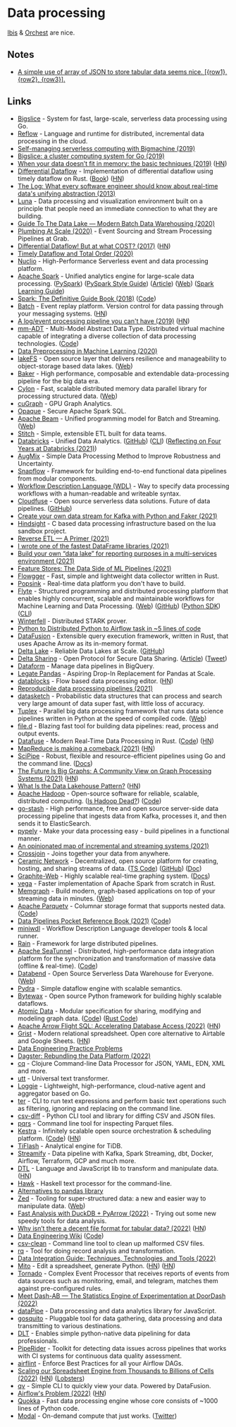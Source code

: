 # Data processing

[Ibis](https://github.com/ibis-project/ibis) & [Orchest](https://github.com/orchest/orchest) are nice.

## Notes

- [A simple use of array of JSON to store tabular data seems nice. [{row1}, {row2}, {row3}].](https://news.ycombinator.com/item?id=31220841)

## Links

- [Bigslice](https://bigslice.io/) - System for fast, large-scale, serverless data processing using Go.
- [Reflow](https://github.com/grailbio/reflow) - Language and runtime for distributed, incremental data processing in the cloud.
- [Self-managing serverless computing with Bigmachine (2019)](https://medium.com/grail-eng/self-managing-serverless-computing-with-bigmachine-e75bd412ef5a)
- [Bigslice: a cluster computing system for Go (2019)](https://medium.com/grail-eng/bigslice-a-cluster-computing-system-for-go-7e03acd2419b)
- [When your data doesn’t fit in memory: the basic techniques (2019)](https://pythonspeed.com/articles/data-doesnt-fit-in-memory/) ([HN](https://news.ycombinator.com/item?id=21508542))
- [Differential Dataflow](https://github.com/TimelyDataflow/differential-dataflow) - Implementation of differential dataflow using timely dataflow on Rust. ([Book](https://timelydataflow.github.io/differential-dataflow/introduction.html)) ([HN](https://news.ycombinator.com/item?id=24837031))
- [The Log: What every software engineer should know about real-time data's unifying abstraction (2013)](https://engineering.linkedin.com/distributed-systems/log-what-every-software-engineer-should-know-about-real-time-datas-unifying)
- [Luna](https://luna-lang.org/index.html#Overview) - Data processing and visualization environment built on a principle that people need an immediate connection to what they are building.
- [Guide To The Data Lake — Modern Batch Data Warehousing (2020)](https://towardsdatascience.com/a-guide-to-modern-batch-data-warehousing-extraction-f63bfa6ef878)
- [Plumbing At Scale (2020)](https://engineering.grab.com/plumbing-at-scale) - Event Sourcing and Stream Processing Pipelines at Grab.
- [Differential Dataflow! But at what COST? (2017)](https://github.com/frankmcsherry/blog/blob/master/posts/2017-10-23.md) ([HN](https://news.ycombinator.com/item?id=22094512))
- [Timely Dataflow and Total Order (2020)](http://justinjaffray.com/timely-dataflow-and-total-order/)
- [Nuclio](https://github.com/nuclio/nuclio) - High-Performance Serverless event and data processing platform.
- [Apache Spark](https://github.com/apache/spark) - Unified analytics engine for large-scale data processing. ([PySpark](https://github.com/apache/spark/tree/master/python/pyspark)) ([PySpark Style Guide](https://github.com/palantir/pyspark-style-guide)) ([Article](https://medium.com/palantir/a-pyspark-style-guide-for-real-world-data-scientists-1727fda397e9)) ([Web](https://spark.apache.org/)) ([Spark Learning Guide](https://github.com/ankurchavda/SparkLearning))
- [Spark: The Definitive Guide Book (2018)](https://www.oreilly.com/library/view/spark-the-definitive/9781491912201/) ([Code](https://github.com/databricks/Spark-The-Definitive-Guide))
- [Batch](https://batch.sh/) - Event replay platform. Version control for data passing through your messaging systems. ([HN](https://news.ycombinator.com/item?id=24188214))
- [A log/event processing pipeline you can't have (2019)](https://apenwarr.ca/log/20190216) ([HN](https://news.ycombinator.com/item?id=24275683))
- [mm-ADT](http://www.mm-adt.org/) - Multi-Model Abstract Data Type. Distributed virtual machine capable of integrating a diverse collection of data processing technologies. ([Code](https://github.com/mm-adt/vm))
- [Data Preprocessing in Machine Learning (2020)](https://serokell.io/blog/data-preprocessing)
- [lakeFS](https://github.com/treeverse/lakeFS) - Open source layer that delivers resilience and manageability to object-storage based data lakes. ([Web](https://lakefs.io/))
- [Baker](https://github.com/AdRoll/baker) - High performance, composable and extendable data-processing pipeline for the big data era.
- [Cylon](https://github.com/cylondata/cylon) - Fast, scalable distributed memory data parallel library for processing structured data. ([Web](https://cylondata.org/))
- [cuGraph](https://github.com/rapidsai/cugraph) - GPU Graph Analytics.
- [Opaque](https://github.com/mc2-project/opaque) - Secure Apache Spark SQL.
- [Apache Beam](https://github.com/apache/beam) - Unified programming model for Batch and Streaming. ([Web](https://beam.apache.org/))
- [Stitch](https://www.stitchdata.com/) - Simple, extensible ETL built for data teams.
- [Databricks](https://databricks.com/) - Unified Data Analytics. ([GitHub](https://github.com/databricks)) ([CLI](https://github.com/databricks/databricks-cli)) ([Reflecting on Four Years at Databricks (2021)](https://www.lihaoyi.com/post/ReflectingonFourYearsatDatabricks.html))
- [AugMix](https://github.com/google-research/augmix) - Simple Data Processing Method to Improve Robustness and Uncertainty.
- [Snapflow](https://github.com/kvh/snapflow) - Framework for building end-to-end functional data pipelines from modular components.
- [Workflow Description Language (WDL)](https://github.com/openwdl/wdl) - Way to specify data processing workflows with a human-readable and writeable syntax.
- [Cloudfuse](https://www.cloudfuse.io/) - Open source serverless data solutions. Future of data pipelines. ([GitHub](https://github.com/cloudfuse-io))
- [Create your own data stream for Kafka with Python and Faker (2021)](https://aiven.io/blog/create-your-own-data-stream-for-kafka-with-python-and-faker)
- [Hindsight](https://github.com/mozilla-services/hindsight) - C based data processing infrastructure based on the lua sandbox project.
- [Reverse ETL — A Primer (2021)](https://medium.com/memory-leak/reverse-etl-a-primer-4e6694dcc7fb)
- [I wrote one of the fastest DataFrame libraries (2021)](https://www.ritchievink.com/blog/2021/02/28/i-wrote-one-of-the-fastest-dataframe-libraries/)
- [Build your own “data lake” for reporting purposes in a multi-services environment (2021)](https://tech.fretlink.com/build-your-own-data-lake-for-reporting-purposes/)
- [Feature Stores: The Data Side of ML Pipelines (2021)](https://medium.com/riselab/feature-stores-the-data-side-of-ml-pipelines-7083d69bff1c)
- [Flowgger](https://github.com/awslabs/flowgger) - Fast, simple and lightweight data collector written in Rust.
- [Popsink](https://app.popsink.dev/) - Real-time data platform you don't have to build.
- [Flyte](https://github.com/flyteorg/flyte) - Structured programming and distributed processing platform that enables highly concurrent, scalable and maintainable workflows for Machine Learning and Data Processing. ([Web](https://flyte.org/)) ([GitHub](https://github.com/flyteorg)) ([Python SDK](https://github.com/flyteorg/flytekit)) ([CLI](https://github.com/flyteorg/flytectl))
- [Winterfell](https://github.com/novifinancial/winterfell) - Distributed STARK prover.
- [Python to Distributed Python to Airflow task in ~5 lines of code](https://www.astronomer.io/blog/airflow-ray-data-science-story)
- [DataFusion](https://github.com/apache/arrow-datafusion) - Extensible query execution framework, written in Rust, that uses Apache Arrow as its in-memory format.
- [Delta Lake](https://delta.io/) - Reliable Data Lakes at Scale. ([GitHub](https://github.com/delta-io))
- [Delta Sharing](https://delta.io/sharing/) - Open Protocol for Secure Data Sharing. ([Article](https://databricks.com/blog/2021/05/26/introducing-delta-sharing-an-open-protocol-for-secure-data-sharing.html)) ([Tweet](https://twitter.com/matei_zaharia/status/1397585545849540612))
- [Dataform](https://dataform.co/) - Manage data pipelines in BigQuery.
- [Legate Pandas](https://github.com/nv-legate/legate.pandas) - Aspiring Drop-In Replacement for Pandas at Scale.
- [datablocks](https://datablocks.pro/) - Flow based data processing editor. ([HN](https://news.ycombinator.com/item?id=27459664))
- [Reproducible data processing pipelines (2021)](https://guix.gnu.org/blog/2021/reproducible-data-processing-pipelines/)
- [datasketch](https://github.com/ekzhu/datasketch) - Probabilistic data structures that can process and search very large amount of data super fast, with little loss of accuracy.
- [Tuplex](https://github.com/tuplex/tuplex) - Parallel big data processing framework that runs data science pipelines written in Python at the speed of compiled code. ([Web](https://tuplex.cs.brown.edu/))
- [file.d](https://github.com/ozonru/file.d) - Blazing fast tool for building data pipelines: read, process and output events.
- [Datafuse](https://datafuse.rs/) - Modern Real-Time Data Processing in Rust. ([Code](https://github.com/datafuselabs/datafuse/)) ([HN](https://news.ycombinator.com/item?id=28069895))
- [MapReduce is making a comeback (2021)](https://www.estuary.dev/blog/why-mapreduce-is-making-a-comeback) ([HN](https://news.ycombinator.com/item?id=28128360))
- [SciPipe](https://github.com/scipipe/scipipe) - Robust, flexible and resource-efficient pipelines using Go and the command line. ([Docs](https://scipipe.org/))
- [The Future Is Big Graphs: A Community View on Graph Processing Systems (2021)](https://cacm.acm.org/magazines/2021/9/255040-the-future-is-big-graphs/fulltext) ([HN](https://news.ycombinator.com/item?id=28499999))
- [What Is the Data Lakehouse Pattern?](https://timeflow.systems/what-is-the-data-lakehouse-pattern/) ([HN](https://news.ycombinator.com/item?id=28531009))
- [Apache Hadoop](https://hadoop.apache.org/) - Open-source software for reliable, scalable, distributed computing. ([Is Hadoop Dead?](https://tech.marksblogg.com/is-hadoop-dead.html)) ([Code](https://github.com/apache/hadoop))
- [go-stash](https://github.com/tal-tech/go-stash) - High performance, free and open source server-side data processing pipeline that ingests data from Kafka, processes it, and then sends it to ElasticSearch.
- [pypely](https://github.com/stoney95/pypely) - Make your data processing easy - build pipelines in a functional manner.
- [An opinionated map of incremental and streaming systems (2021)](https://scattered-thoughts.net/writing/an-opinionated-map-of-incremental-and-streaming-systems/)
- [Crossjoin](https://github.com/crossjoin-io/crossjoin) - Joins together your data from anywhere.
- [Ceramic Network](https://ceramic.network/) - Decentralized, open source platform for creating, hosting, and sharing streams of data. ([TS Code](https://github.com/ceramicnetwork/js-ceramic)) ([GitHub](https://github.com/ceramicnetwork)) ([Doc](https://github.com/ceramicnetwork/ceramic))
- [Graphite-Web](https://github.com/graphite-project/graphite-web) - Highly scalable real-time graphing system. ([Docs](https://graphite.readthedocs.io/en/stable/))
- [vega](https://github.com/rajasekarv/vega) - Faster implementation of Apache Spark from scratch in Rust.
- [Memgraph](https://github.com/memgraph/memgraph) - Build modern, graph-based applications on top of your streaming data in minutes. ([Web](https://memgraph.com/))
- [Apache Parquetv](https://parquet.apache.org/) - Columnar storage format that supports nested data. ([Code](https://github.com/apache/parquet-format))
- [Data Pipelines Pocket Reference Book (2021)](https://www.oreilly.com/library/view/data-pipelines-pocket/9781492087823/) ([Code](https://github.com/jamesdensmore/datapipelinesbook))
- [miniwdl](https://github.com/chanzuckerberg/miniwdl) - Workflow Description Language developer tools & local runner.
- [Rain](https://github.com/substantic/rain) - Framework for large distributed pipelines.
- [Apache SeaTunnel](https://seatunnel.apache.org/) - Distributed, high-performance data integration platform for the synchronization and transformation of massive data (offline & real-time). ([Code](https://github.com/apache/incubator-seatunnel))
- [Databend](https://github.com/datafuselabs/databend) - Open Source Serverless Data Warehouse for Everyone. ([Web](https://databend.rs/))
- [Pydra](https://github.com/nipype/pydra) - Simple dataflow engine with scalable semantics.
- [Bytewax](https://github.com/bytewax/bytewax) - Open source Python framework for building highly scalable dataflows.
- [Atomic Data](https://docs.atomicdata.dev/) - Modular specification for sharing, modifying and modeling graph data. ([Code](https://github.com/ontola/atomic-data-docs)) ([Rust Code](https://github.com/joepio/atomic-data-rust))
- [Apache Arrow Flight SQL: Accelerating Database Access (2022)](https://arrow.apache.org/blog/2022/02/16/introducing-arrow-flight-sql/) ([HN](https://news.ycombinator.com/item?id=30360726))
- [Grist](https://github.com/gristlabs/grist-core) - Modern relational spreadsheet. Open core alternative to Airtable and Google Sheets. ([HN](https://news.ycombinator.com/item?id=30392227))
- [Data Engineering Practice Problems](https://github.com/danielbeach/data-engineering-practice)
- [Dagster: Rebundling the Data Platform (2022)](https://dagster.io/blog/rebundling-the-data-platform)
- [cq](https://github.com/markus-wa/cq) - Clojure Command-line Data Processor for JSON, YAML, EDN, XML and more.
- [utt](https://github.com/queer/utt) - Universal text transformer.
- [Loggie](https://github.com/loggie-io/loggie) - Lightweight, high-performance, cloud-native agent and aggregator based on Go.
- [ter](https://github.com/schulke-214/ter) - CLI to run text expressions and perform basic text operations such as filtering, ignoring and replacing on the command line.
- [csv-diff](https://github.com/simonw/csv-diff) - Python CLI tool and library for diffing CSV and JSON files.
- [pqrs](https://github.com/manojkarthick/pqrs) - Command line tool for inspecting Parquet files.
- [Kestra](https://kestra.io/) - Infinitely scalable open source orchestration & scheduling platform. ([Code](https://github.com/kestra-io/kestra)) ([HN](https://news.ycombinator.com/item?id=30790047))
- [TiFlash](https://github.com/pingcap/tiflash) - Analytical engine for TiDB.
- [Streamify](https://github.com/ankurchavda/streamify) - Data pipeline with Kafka, Spark Streaming, dbt, Docker, Airflow, Terraform, GCP and much more.
- [DTL](https://getdtl.org/) - Language and JavaScript lib to transform and manipulate data. ([HN](https://news.ycombinator.com/item?id=31098205))
- [Hawk](https://github.com/gelisam/hawk) - Haskell text processor for the command-line.
- [Alternatives to pandas library](https://twitter.com/lalleal/status/1511400363622121482)
- [Zed](https://github.com/brimdata/zed) - Tooling for super-structured data: a new and easier way to manipulate data. ([Web](https://zed.brimdata.io/))
- [Fast Analysis with DuckDB + PyArrow (2022)](https://tech.gerardbentley.com/python/data/intermediate/2022/04/26/holy-duck.html) - Trying out some new speedy tools for data analysis.
- [Why isn’t there a decent file format for tabular data? (2022)](https://successfulsoftware.net/2022/04/30/why-isnt-there-a-decent-file-format-for-tabular-data/) ([HN](https://news.ycombinator.com/item?id=31220841))
- [Data Engineering Wiki](https://dataengineering.wiki/Index) ([Code](https://github.com/JPHaus/data-engineering-wiki))
- [csv-clean](https://github.com/TimothyJones/csv-clean) - Command line tool to clean up malformed CSV files.
- [rq](https://github.com/dflemstr/rq) - Tool for doing record analysis and transformation.
- [Data Integration Guide: Techniques, Technologies, and Tools (2022)](https://airbyte.com/blog/data-integration)
- [Mito](https://www.trymito.io/) - Edit a spreadsheet, generate Python. ([HN](https://news.ycombinator.com/item?id=31446236)) ([HN](https://news.ycombinator.com/item?id=32723766))
- [Tornado](https://github.com/WuerthPhoenix/tornado) - Complex Event Processor that receives reports of events from data sources such as monitoring, email, and telegram, matches them against pre-configured rules.
- [Meet Dash-AB — The Statistics Engine of Experimentation at DoorDash (2022)](https://doordash.engineering/2022/05/24/meet-dash-ab-the-statistics-engine-of-experimentation-at-doordash/)
- [dataPipe](https://github.com/FalconSoft/dataPipe) - Data processing and data analytics library for JavaScript.
- [gosquito](https://github.com/livelace/gosquito) - Pluggable tool for data gathering, data processing and data transmitting to various destinations.
- [DLT](https://github.com/scale-vector/dlt) - Enables simple python-native data pipelining for data professionals.
- [PipeRider](https://github.com/InfuseAI/piperider) - Toolkit for detecting data issues across pipelines that works with CI systems for continuous data quality assessment.
- [airflint](https://github.com/feluelle/airflint) - Enforce Best Practices for all your Airflow DAGs.
- [Scaling our Spreadsheet Engine from Thousands to Billions of Cells (2022)](https://www.causal.app/blog/scaling) ([HN](https://news.ycombinator.com/item?id=32000400)) ([Lobsters](https://lobste.rs/s/pcmrfr/scaling_our_spreadsheet_engine_from))
- [qv](https://github.com/timvw/qv) - Simple CLI to quickly view your data. Powered by DataFusion.
- [Airflow's Problem (2022)](https://stkbailey.substack.com/p/airflows-problem) ([HN](https://news.ycombinator.com/item?id=32317558))
- [Quokka](https://github.com/marsupialtail/quokka) - Fast data processing engine whose core consists of ~1000 lines of Python code.
- [Modal](https://modal.com/) - On-demand compute that just works. ([Twitter](https://twitter.com/modal_labs))

